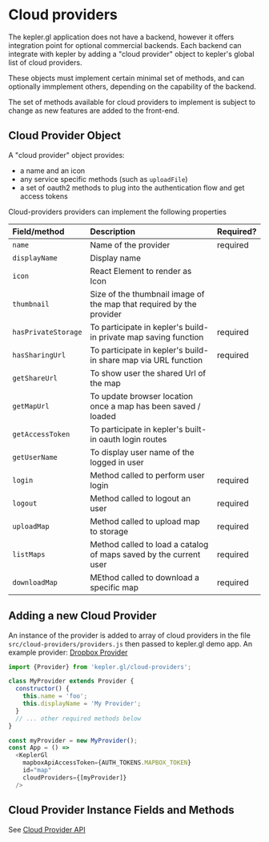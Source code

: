 # Cloud providers

The kepler.gl application does not have a backend, however it offers integration point for optional commercial backends. Each backend can integrate with kepler by adding a "cloud provider" object to kepler's global list of cloud providers.

These objects must implement certain minimal set of methods, and can optionally immplement others, depending on the capability of the backend.

The set of methods available for cloud providers to implement is subject to change as new features are added to the front-end.

## Cloud Provider Object

A "cloud provider" object provides:

* a name and an icon
* any service specific methods \(such as `uploadFile`\)
* a set of oauth2 methods to plug into the authentication flow and get access tokens

Cloud-providers providers can implement the following properties

| Field/method | Description | Required? |
| :--- | :--- | :--- |
| `name` | Name of the provider | required |
| `displayName` | Display name |  |
| `icon` | React Element to render as Icon |  |
| `thumbnail` | Size of the thumbnail image of the map that required by the provider |  |
| `hasPrivateStorage` | To participate in kepler's build-in private map saving function | required |
| `hasSharingUrl` | To participate in kepler's build-in share map via URL function | required |
| `getShareUrl` | To show user the shared Url of the map |  |
| `getMapUrl` | To update browser location once a map has been saved / loaded |  |
| `getAccessToken` | To participate in kepler's built-in oauth login routes |  |
| `getUserName` | To display user name of the logged in user |  |
| `login` | Method called to perform user login | required |
| `logout` | Method called to logout an user | required |
| `uploadMap` | Method called to upload map to storage | required |
| `listMaps` | Method called to load a catalog of maps saved by the current user | required |
| `downloadMap` | MEthod called to download a specific map | required |

## Adding a new Cloud Provider

An instance of the provider is added to array of cloud providers in the file `src/cloud-providers/providers.js` then passed to kepler.gl demo app. An example provider: [Dropbox Provider](https://github.com/keplergl/kepler.gl/blob/master/examples/demo-app/src/cloud-providers/dropbox-provider.js)

```javascript
import {Provider} from 'kepler.gl/cloud-providers';

class MyProvider extends Provider {
  constructor() {
    this.name = 'foo';
    this.displayName = 'My Provider';
  }
  // ... other required methods below
}

const myProvider = new MyProvider();
const App = () =>
  <KeplerGl
    mapboxApiAccessToken={AUTH_TOKENS.MAPBOX_TOKEN}
    id="map"
    cloudProviders={[myProvider]}
  />
```

## Cloud Provider Instance Fields and Methods

See [Cloud Provider API](cloud-provider.md)

